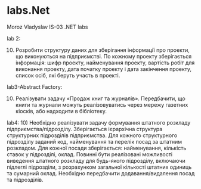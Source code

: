 # labs.Net
Moroz Vladyslav IS-03 .NET labs


lab 2:

10) Розробити структуру даних для зберігання інформації про проекти,
що виконуються на підприємстві. По кожному проекту зберігається
інформація: шифр проекту, найменування проекту, вартість робіт для
виконання проекту, дата початку проекту і дата закінчення проекту,
список осіб, які беруть участь в проекті.

lab3-Abstract Factory:

10) Реалізувати задачу «Продаж книг та журналів». Передбачити, що книги та журнали можуть реалізовуватись через мережу газетних кіосків, або надходити в бібліотеку.

lab4:
10) Необхідно реалізувати задачу формування штатного розкладу підприємства/підрозділу. Зберігається ієрархічна структура структурних підрозділів підприємства. Для кожного структурного підрозділу заданий код, найменування та перелік посад за штатним розкладом. Для кожної посади зберігається: найменування, кількість ставок у підрозділі, оклад. Повинні бути реалізовані можливості виведення штатного розкладу для будь-якого підрозділу, включаючи підлеглі підрозділи, з розрахунком загальної кількості штатних одиниць та сумарний оклад. Необхідно передбачити додавання/видалення посад та підрозділів.


